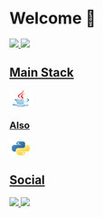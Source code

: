 # Welcome 🚦

<div>
  <a href="https://github.com/Diasszx">
    <img height="180em" src="https://github-readme-stats.vercel.app/api?username=Diasszx&show_icons=true&theme=dracula&include_all_commits=true&count_private=true"/>
    <img height="180em" src="https://github-readme-stats.vercel.app/api/top-langs/?username=Diasszx&layout=compact&langs_count=7&theme=dracula"/>
</div>

## Main Stack
<div style="display: flex">
  <img src="https://raw.githubusercontent.com/devicons/devicon/master/icons/java/java-original.svg" alt="Java" title="Java" height="30" width="40" align="center">
</div>

### Also
<div>
    <img src="https://raw.githubusercontent.com/devicons/devicon/master/icons/python/python-original.svg" align="center" alt="Python" title="Python" height="30" width="40" >
</div>

## Social
<div>
    <a href="adamrpdiass@hotmail.com" target="_blank">
      <img src="https://img.shields.io/badge/hotmail-0078D4?style=for-the-badge&logo=microsoft-outlook&logoColor=white">
    </a>
    <a href="https://www.linkedin.com/in/adam-ramos-ab02a3270/" target="_blank">
      <img src="https://img.shields.io/badge/-LinkedIn-%230077B5?style=for-the-badge&logo=linkedin&logoColor=white">
    </a>
</div><br>
